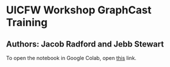 # UICFW Workshop GraphCast Training
## Authors: Jacob Radford and Jebb Stewart

To open the notebook in Google Colab, open [this](https://colab.research.google.com/github/NOAA-GSL/ai-notebooks/blob/master/GraphCast_1deg.ipynb) link.
